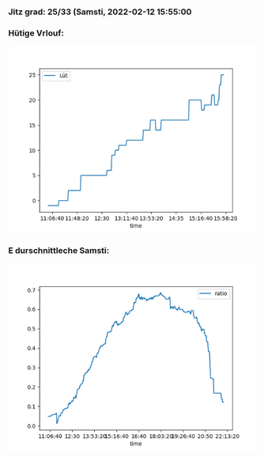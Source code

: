 ### Jitz grad: 25/33 (Samsti, 2022-02-12 15:55:00

### Hütige Vrlouf:
![Graph](Today.png)

### E durschnittleche Samsti:
![Graph](Samsti.png)